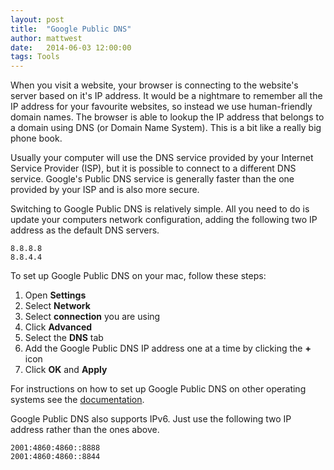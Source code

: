 ```yaml
---
layout: post
title:  "Google Public DNS"
author: mattwest
date:   2014-06-03 12:00:00
tags: Tools
---
```


When you visit a website, your browser is connecting to the website's server based on it's IP address. It would be a nightmare to remember all the IP address for your favourite websites, so instead we use human-friendly domain names. The browser is able to lookup the IP address that belongs to a domain using DNS (or Domain Name System). This is a bit like a really big phone book.

Usually your computer will use the DNS service provided by your Internet Service Provider (ISP), but it is possible to connect to a different DNS service. Google's Public DNS service is generally faster than the one provided by your ISP and is also more secure.

Switching to Google Public DNS is relatively simple. All you need to do is update your computers network configuration, adding the following two IP address as the default DNS servers.

```
8.8.8.8
8.8.4.4
```

To set up Google Public DNS on your mac, follow these steps:

1. Open **Settings**
2. Select **Network**
3. Select **connection** you are using
4. Click **Advanced**
5. Select the **DNS** tab
6. Add the Google Public DNS IP address one at a time by clicking the **+** icon
7. Click **OK** and **Apply**

For instructions on how to set up Google Public DNS on other operating systems see the [documentation](https://developers.google.com/speed/public-dns/docs/using).  

Google Public DNS also supports IPv6. Just use the following two IP address rather than the ones above.

```
2001:4860:4860::8888
2001:4860:4860::8844
```
